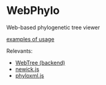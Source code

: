 # WebPhylo
Web-based phylogenetic tree viewer

[examples of usage](https://lukc1024.github.io/WebPhylo/)

Relevants:
* [WebTree (backend)](https://github.com/KelvinLu1024/WebTree)
* [newick.js](https://github.com/KelvinLu1024/newick.js)
* [phyloxml.js](https://github.com/KelvinLu1024/phyloxml.js)
